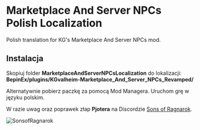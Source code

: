 # Marketplace And Server NPCs Polish Localization
Polish translation for KG's Marketplace And Server NPCs mod.

## Instalacja

Skopiuj folder **MarketplaceAndServerNPCsLocalization** 
do lokalizacji: 
**BepinEx/plugins/KGvalheim-Marketplace_And_Server_NPCs_Revamped/**


Alternatywnie pobierz paczkę za pomocą Mod Managera.
Uruchom grę w języku polskim.


W razie uwag oraz poprawek złap **Pjotera** na Discordzie [Sons of Ragnarok](https://discord.gg/Bxt8tdQgjS).

![SonsofRagnarok](https://i.imgur.com/G6SKC1W.png)